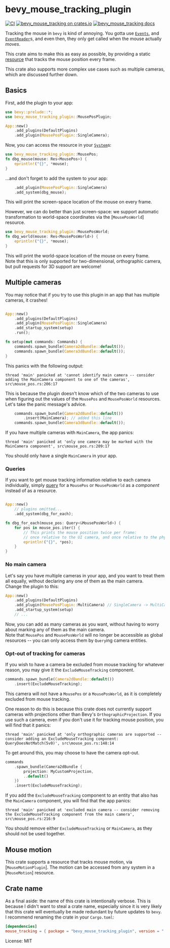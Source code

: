 # bevy_mouse_tracking_plugin

<!-- cargo-rdme start -->

[![CI](https://github.com/JoJoJet/bevy-mouse-tracking/actions/workflows/ci.yml/badge.svg)](https://github.com/JoJoJet/bevy-mouse-tracking/workflows/ci.yml)
[![bevy_mouse_tracking on crates.io](https://img.shields.io/crates/v/bevy_mouse_tracking_plugin.svg)](https://crates.io/crates/bevy_mouse_tracking_plugin)
[![bevy_mouse_tracking docs](https://img.shields.io/badge/docs-docs.rs-orange.svg)](https://docs.rs/bevy_mouse_tracking_plugin)

Tracking the mouse in `bevy` is kind of annoying.
You gotta use [`Events`], and [`EventReader`]s, and even then, they only
get called when the mouse actually *moves*.

[`Events`]: bevy::ecs::event::Events
[`EventReader`]: bevy::ecs::event::EventReader

This crate aims to make this as easy as possible, by providing a
static [resource](bevy::ecs::system::Res) that tracks the mouse position every frame.

This crate also supports more complex use cases such as multiple cameras, which are discussed further down.

## Basics

First, add the plugin to your app:

```rust
use bevy::prelude::*;
use bevy_mouse_tracking_plugin::MousePosPlugin;

App::new()
    .add_plugins(DefaultPlugins)
    .add_plugin(MousePosPlugin::SingleCamera);
```

Now, you can access the resource in your [`System`]s:

[`System`]: bevy::ecs::system::System

```rust
use bevy_mouse_tracking_plugin::MousePos;
fn dbg_mouse(mouse: Res<MousePos>) {
    eprintln!("{}", *mouse);
}
```
...and don't forget to add the system to your app:
```rust
    .add_plugin(MousePosPlugin::SingleCamera)
    .add_system(dbg_mouse);

```

This will print the screen-space location of the mouse on every frame.

However, we can do better than just screen-space: we support automatic
transformation to world-space coordinates via the [`MousePosWorld`] resource.

```rust
use bevy_mouse_tracking_plugin::MousePosWorld;
fn dbg_world(mouse: Res<MousePosWorld>) {
    eprintln!("{}", *mouse);
}
```

This will print the world-space location of the mouse on every frame.  
Note that this is only supported for two-dimensional, orthographic camera,
but pull requests for 3D support are welcome!

## Multiple cameras

You may notice that if you try to use this plugin in an app that has multiple cameras, it crashes!

```rust

App::new()
    .add_plugins(DefaultPlugins)
    .add_plugin(MousePosPlugin::SingleCamera)
    .add_startup_system(setup)
    .run();

fn setup(mut commands: Commands) {
    commands.spawn_bundle(Camera2dBundle::default());
    commands.spawn_bundle(Camera3dBundle::default());
}
```

This panics with the following output:

```text
thread 'main' panicked at 'cannot identify main camera -- consider adding the MainCamera component to one of the cameras', src\mouse_pos.rs:206:17
```

This is because the plugin doesn't know which of the two cameras to use when figuring out
the values of the `MousePos` and `MousePosWorld` resources. Let's take the panic message's advice.

```rust
    commands.spawn_bundle(Camera2dBundle::default())
        .insert(MainCamera); // added this line
    commands.spawn_bundle(Camera3dBundle::default());
```

If you have multiple cameras with `MainCamera`, the app panics:

```text
thread 'main' panicked at 'only one camera may be marked with the MainCamera component', src\mouse_pos.rs:209:17
```

You should only have a single `MainCamera` in your app.

### Queries

If you want to get mouse tracking information relative to each camera individually,
simply [query](bevy::ecs::system::Query) for a `MousePos` or `MousePosWorld` as a
_component_ instead of as a resource.

```rust

App::new()
    // plugins omitted...
    .add_system(dbg_for_each);

fn dbg_for_each(mouse_pos: Query<&MousePosWorld>) {
    for pos in mouse_pos.iter() {
        // This prints the mouse position twice per frame:
        // once relative to the UI camera, and once relative to the physical camera.
        eprintln!("{}", *pos);
    }
}
```

### No main camera

Let's say you have multiple cameras in your app, and you want to treat them all equally,
without declaring any one of them as the main camera.  
Change the plugin to this:

```rust
App::new()
    .add_plugins(DefaultPlugins)
    .add_plugin(MousePosPlugin::MultiCamera) // SingleCamera -> MultiCamera
    .add_startup_system(setup)
    // ...

```

Now, you can add as many cameras as you want, without having to worry about marking any
of them as the main camera.  
Note that `MousePos` and `MousePosWorld` will no longer be accessible as global resources
-- you can only access them by `Query`ing camera entities.

### Opt-out of tracking for cameras

If you wish to have a camera be excluded from mouse tracking for whatever reason, you may give it the `ExcludeMouseTracking` component.

```rust
commands.spawn_bundle(Camera2dBundle::default())
    .insert(ExcludeMouseTracking);
```

This camera will not have a `MousePos` or a `MousePosWorld`, as it is completely excluded from mouse tracking.

One reason to do this is because this crate does not currently support cameras with projections other than Bevy's `OrthographicProjection`. If you use such a camera, even if you don't use it for tracking mouse position, you will find that it panics:

```text
thread 'main' panicked at 'only orthographic cameras are supported -- consider adding an ExcludeMouseTracking component: QueryDoesNotMatch(5v0)', src\mouse_pos.rs:148:14
```

To get around this, you may choose to have the camera opt-out.

```rust
commands
    .spawn_bundle(Camera2dBundle {
        projection: MyCustomProjection,
        ..default()
    })
    .insert(ExcludeMouseTracking);
```

If you add the `ExcludeMouseTracking` component to an entity that also has the `MainCamera` component, you will find that the app panics:

```text
thread 'main' panicked at 'excluded main camera -- consider removing the ExcludeMouseTracking component from the main camera', src\mouse_pos.rs:216:9
```

You should remove either `ExcludeMouseTracking` or `MainCamera`, as they should not be used together.

## Mouse motion

This crate supports a resource that tracks mouse motion, via [`MouseMotionPlugin`].
The motion can be accessed from any system in a [`MouseMotion`] resource.

[`Res`]: bevy::ecs::system::Res

## Crate name

As a final aside: the name of this crate is intentionally verbose.
This is because I didn't want to steal a crate name, especially since
it is very likely that this crate will eventually be made redundant by
future updates to `bevy`.  
I recommend renaming the crate in your `Cargo.toml`:
```toml
[dependencies]
mouse_tracking = { package = "bevy_mouse_tracking_plugin", version = "..." }
```

<!-- cargo-rdme end -->

License: MIT

